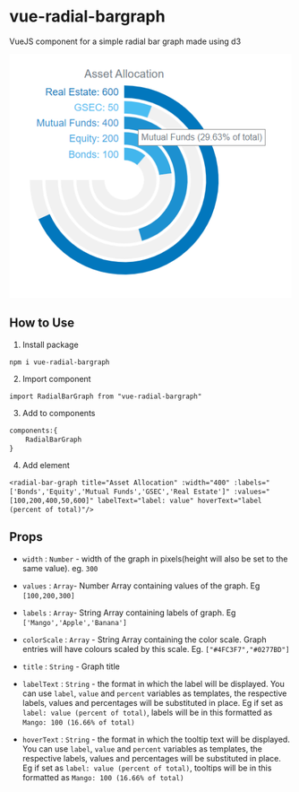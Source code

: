 # vue-radial-bargraph
VueJS component for a simple radial bar graph made using d3

<p align="center">
    <img src="./assets/ss1.png"/>
</p>

## How to Use

1. Install package
```
npm i vue-radial-bargraph
```

2. Import component 
```
import RadialBarGraph from "vue-radial-bargraph"
```

3. Add to components  
```
components:{
    RadialBarGraph
}
```

4. Add element
```
<radial-bar-graph title="Asset Allocation" :width="400" :labels="['Bonds','Equity','Mutual Funds','GSEC','Real Estate']" :values="[100,200,400,50,600]" labelText="label: value" hoverText="label (percent of total)"/>
```

## Props

- `width` : `Number` - width of the graph in pixels(height will also be set to the same value). eg. `300`

- `values` : `Array`- Number Array containing values of the graph. Eg `[100,200,300]`

- `labels` : `Array`- String Array containing labels of graph. Eg `['Mango','Apple','Banana']`

- `colorScale` : `Array` - String Array containing the color scale. Graph entries will have colours scaled by this scale. Eg. `["#4FC3F7","#0277BD"]`

- `title` : `String` - Graph title 

- `labelText` : `String` - the format in which the label will be displayed. You can use `label`, `value` and `percent` variables as templates, the respective labels, values and percentages will be substituted in place. Eg if set as `label: value (percent of total)`, labels will be in this formatted as `Mango: 100 (16.66% of total)`

- `hoverText` : `String` - the format in which the tooltip text will be displayed. You can use `label`, `value` and `percent` variables as templates, the respective labels, values and percentages will be substituted in place. Eg if set as `label: value (percent of total)`, tooltips will be in this formatted as `Mango: 100 (16.66% of total)`